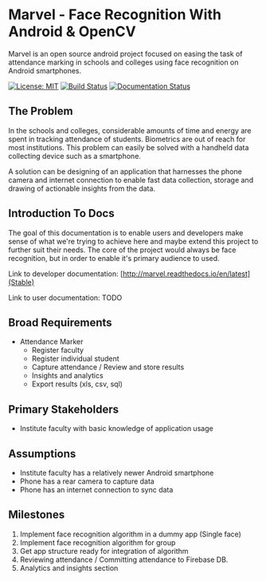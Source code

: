 # Marvel - Face Recognition With Android & OpenCV
Marvel is an open source android project focused on easing the task of attendance marking in schools and colleges using face recognition on Android smartphones.

[![License: MIT](https://img.shields.io/badge/License-MIT-yellow.svg)](https://opensource.org/licenses/MIT)
[![Build Status](https://travis-ci.org/abhn/marvel.svg?branch=master)](https://travis-ci.org/abhn/marvel)
[![Documentation Status](https://readthedocs.org/projects/marvel/badge/?version=latest)](http://marvel.readthedocs.io/en/latest/?badge=latest)



## The Problem
In the schools and colleges, considerable amounts of time and energy are spent in tracking attendance of students. Biometrics are out of reach for most institutions. This problem can easily be solved with a handheld data collecting device such as a smartphone.

A solution can be designing of an application that harnesses the phone camera and internet connection to enable fast data collection, storage and drawing of actionable insights from the data.

## Introduction To Docs
The goal of this documentation is to enable users and developers make sense of what we're trying to achieve here and maybe extend this project to further suit their needs. The core of the project would always be face recognition, but in order to enable it's primary audience to used.

Link to developer documentation: [http://marvel.readthedocs.io/en/latest](Stable)

Link to user documentation: TODO

## Broad Requirements
- Attendance Marker
    - Register faculty
    - Register individual student
    - Capture attendance / Review and store results
    - Insights and analytics
    - Export results (xls, csv, sql)

## Primary Stakeholders
- Institute faculty with basic knowledge of application usage

## Assumptions
- Institute faculty has a relatively newer Android smartphone
- Phone has a rear camera to capture data
- Phone has an internet connection to sync data

## Milestones

1. Implement face recognition algorithm in a dummy app (Single face)
2. Implement face recognition algorithm for group
3. Get app structure ready for integration of algorithm
4. Reviewing attendance / Committing attendance to Firebase DB.
5. Analytics and insights section